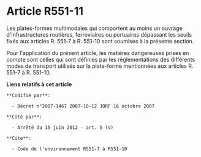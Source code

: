 # Article R551-11

Les plates-formes multimodales qui comportent au moins un ouvrage d'infrastructures routières, ferroviaires ou portuaires
dépassant les seuils fixés aux articles R. 551-7 à R. 551-10 sont soumises à la présente section.

Pour l'application du présent article, les matières dangereuses prises en compte sont celles qui sont définies par les
réglementations des différents modes de transport utilisés sur la plate-forme mentionnées aux articles R. 551-7 à R. 551-10.

**Liens relatifs à cet article**

	**Codifié par**:

	  - Décret n°2007-1467 2007-10-12 JORF 16 octobre 2007

	**Cité par**:

	  - Arrêté du 15 juin 2012 - art. 5 (V)

	**Cite**:

	  - Code de l'environnement R551-7 à R551-10
